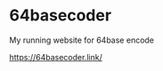 # 64basecoder
My running website for 64base encode

<a href="https://64basecoder.link/">https://64basecoder.link/</a>
